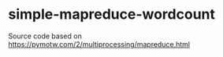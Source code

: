 # simple-mapreduce-wordcount
Source code based on https://pymotw.com/2/multiprocessing/mapreduce.html
